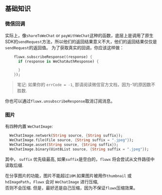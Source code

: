 ## 基础知识

### 微信回调

实际上，像`shareToWeChat` or `payWithWeChat`这种的函数，底层上是调用了原生SDK的`sendRequest`方法，所以他们的返回结果意义不大，他们的返回结果仅仅是`sendRequest`的返回值。
为了获取真实的回调，你应该这样做：

```dart
    fluwx.subscribeResponse((response) {
      if (response is WeChatAuthResponse) {

      }
    }); 
```

> 笔记: 如果你的 `errCode = -1`, 那请阅读微信官方文档，因为-1的原因数不胜数.

你也可以通过`fluwx.unsubscribeResponse`取消订阅消息。

### 图片

有四种内置 `WeChatImage`:

```dart
  WeChatImage.network(String source, {String suffix});
  WeChatImage.file(File source, {String suffix = ".jpeg"});
  WeChatImage.asset(String source, {String suffix});
  WeChatImage.binary(Uint8List source, {String suffix = ".jpeg"});
```

其中， `suffix` 优先级最高, 如果`suffix`是空白的，`fluwx` 将会尝试从文件路径中读取后缀.

在分享图片的功能，图片不能超过`10M`.如果图片被用作`thumbnail` 或 `hdImagePath`，`Fluwx` 会对 `WeChatImage` 进行压缩,  
否则不会压缩. 但是，最好还是自己压缩，因为不保证`fluwx`压缩效果。
